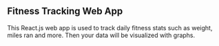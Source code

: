 ## Fitness Tracking Web App
This React.js web app is used to track daily fitness stats such as weight, miles ran and more. Then your data will be visualized with graphs. 
